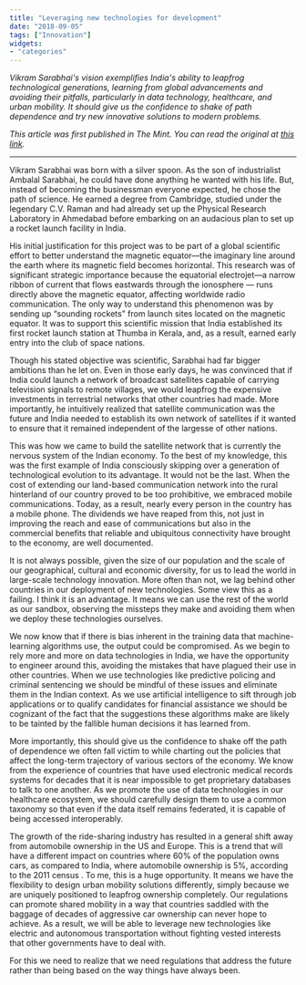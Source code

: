 ```yaml
---
title: "Leveraging new technologies for development"
date: "2018-09-05"
tags: ["Innovation"]
widgets: 
- "categories"
---
```


*Vikram Sarabhai's vision exemplifies India's ability to leapfrog technological generations, learning from global advancements and avoiding their pitfalls, particularly in data technology, healthcare, and urban mobility. It should give us the confidence to shake of path dependence and try new innovative solutions to modern problems.*
<!--more-->
*This article was first published in The Mint. You can read the original at [this link](https://www.livemint.com/Opinion/VA31yPFfpwff2OrUyj0NGJ/Opinion--Leveraging-new-technologies-for-development.html).*

---

Vikram Sarabhai was born with a silver spoon. As the son of industrialist Ambalal Sarabhai, he could have done anything he wanted with his life. But, instead of becoming the businessman everyone expected, he chose the path of science. He earned a degree from Cambridge, studied under the legendary C.V. Raman and had already set up the Physical Research Laboratory in Ahmedabad before embarking on an audacious plan to set up a rocket launch facility in India.

His initial justification for this project was to be part of a global scientific effort to better understand the magnetic equator—the imaginary line around the earth where its magnetic field becomes horizontal. This research was of significant strategic importance because the equatorial electrojet—a narrow ribbon of current that flows eastwards through the ionosphere — runs directly above the magnetic equator, affecting worldwide radio communication. The only way to understand this phenomenon was by sending up “sounding rockets" from launch sites located on the magnetic equator. It was to support this scientific mission that India established its first rocket launch station at Thumba in Kerala, and, as a result, earned early entry into the club of space nations.

Though his stated objective was scientific, Sarabhai had far bigger ambitions than he let on. Even in those early days, he was convinced that if India could launch a network of broadcast satellites capable of carrying television signals to remote villages, we would leapfrog the expensive investments in terrestrial networks that other countries had made. More importantly, he intuitively realized that satellite communication was the future and India needed to establish its own network of satellites if it wanted to ensure that it remained independent of the largesse of other nations.

This was how we came to build the satellite network that is currently the nervous system of the Indian economy. To the best of my knowledge, this was the first example of India consciously skipping over a generation of technological evolution to its advantage. It would not be the last. When the cost of extending our land-based communication network into the rural hinterland of our country proved to be too prohibitive, we embraced mobile communications. Today, as a result, nearly every person in the country has a mobile phone. The dividends we have reaped from this, not just in improving the reach and ease of communications but also in the commercial benefits that reliable and ubiquitous connectivity have brought to the economy, are well documented.

It is not always possible, given the size of our population and the scale of our geographical, cultural and economic diversity, for us to lead the world in large-scale technology innovation. More often than not, we lag behind other countries in our deployment of new technologies. Some view this as a failing. I think it is an advantage. It means we can use the rest of the world as our sandbox, observing the missteps they make and avoiding them when we deploy these technologies ourselves.

We now know that if there is bias inherent in the training data that machine-learning algorithms use, the output could be compromised. As we begin to rely more and more on data technologies in India, we have the opportunity to engineer around this, avoiding the mistakes that have plagued their use in other countries. When we use technologies like predictive policing and criminal sentencing we should be mindful of these issues and eliminate them in the Indian context. As we use artificial intelligence to sift through job applications or to qualify candidates for financial assistance we should be cognizant of the fact that the suggestions these algorithms make are likely to be tainted by the fallible human decisions it has learned from.

More importantly, this should give us the confidence to shake off the path of dependence we often fall victim to while charting out the policies that affect the long-term trajectory of various sectors of the economy. We know from the experience of countries that have used electronic medical records systems for decades that it is near impossible to get proprietary databases to talk to one another. As we promote the use of data technologies in our healthcare ecosystem, we should carefully design them to use a common taxonomy so that even if the data itself remains federated, it is capable of being accessed interoperably.

The growth of the ride-sharing industry has resulted in a general shift away from automobile ownership in the US and Europe. This is a trend that will have a different impact on countries where 60% of the population owns cars, as compared to India, where automobile ownership is 5%, according to the 2011 census . To me, this is a huge opportunity. It means we have the flexibility to design urban mobility solutions differently, simply because we are uniquely positioned to leapfrog ownership completely. Our regulations can promote shared mobility in a way that countries saddled with the baggage of decades of aggressive car ownership can never hope to achieve. As a result, we will be able to leverage new technologies like electric and autonomous transportation without fighting vested interests that other governments have to deal with.

For this we need to realize that we need regulations that address the future rather than being based on the way things have always been.

